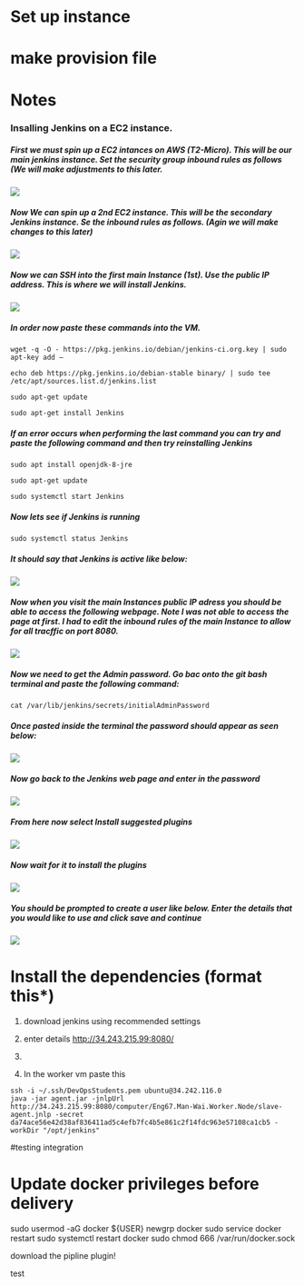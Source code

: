 # Set up instance

# make provision file



# Notes


### Insalling Jenkins on a EC2 instance.

##### First we must spin up a EC2 intances on AWS (T2-Micro). This will be our main jenkins instance. Set the security group inbound rules as follows (We will make adjustments to this later.

![](images/1.png)

##### Now We can spin up a 2nd EC2 instance. This will be the secondary Jenkins instance. Se the inbound rules as follows. (Agin we will make changes to this later)

![](images/2.png)


##### Now we can SSH into the first main Instance (1st). Use the public IP address. This is where we will install Jenkins.

![](images/3.png)

##### In order now paste these commands into the VM.
```
wget -q -O - https://pkg.jenkins.io/debian/jenkins-ci.org.key | sudo apt-key add –
```
```
echo deb https://pkg.jenkins.io/debian-stable binary/ | sudo tee /etc/apt/sources.list.d/jenkins.list
```
```
sudo apt-get update
```
```
sudo apt-get install Jenkins
```

##### If an error occurs when performing the last command you can try and paste the following command and then try reinstalling Jenkins

```
sudo apt install openjdk-8-jre
```
```
sudo apt-get update
```
```
sudo systemctl start Jenkins
```
##### Now lets see if Jenkins is running

```
sudo systemctl status Jenkins
```
##### It should say that Jenkins is active like below:

![](images/4.png)

##### Now when you visit the main Instances public IP adress you should be able to access the following webpage. Note I was not able to access the page at first. I had to edit the inbound rules of the main Instance to allow for all tracffic on port 8080.

![](images/5.png)

##### Now we need to get the Admin password. Go bac onto the git bash terminal and paste the following command:
```
cat /var/lib/jenkins/secrets/initialAdminPassword
```
##### Once pasted inside the terminal the password should appear as seen below:

![](images/6.png)

##### Now go back to the Jenkins web page and enter in the password

![](images/7.png)

##### From here now select Install suggested plugins

![](images/8.png)

##### Now wait for it to install the plugins

![](images/9.png)

##### You should be prompted to create a user like below. Enter the details that you would like to use and click save and continue

![](images/10.png)


# Install the dependencies (format this*) 

1) download jenkins using recommended settings

2) enter details http://34.243.215.99:8080/

4) 
3) In the worker vm paste this
``` 
ssh -i ~/.ssh/DevOpsStudents.pem ubuntu@34.242.116.0
java -jar agent.jar -jnlpUrl http://34.243.215.99:8080/computer/Eng67.Man-Wai.Worker.Node/slave-agent.jnlp -secret da74ace56e42d38af836411ad5c4efb7fc4b5e861c2f14fdc963e57108ca1cb5 -workDir "/opt/jenkins"
```

#testing integration

# Update docker privileges before delivery
sudo usermod -aG docker ${USER}
newgrp docker
sudo service docker restart
sudo systemctl restart docker
sudo chmod 666 /var/run/docker.sock

download the pipline plugin!

test
